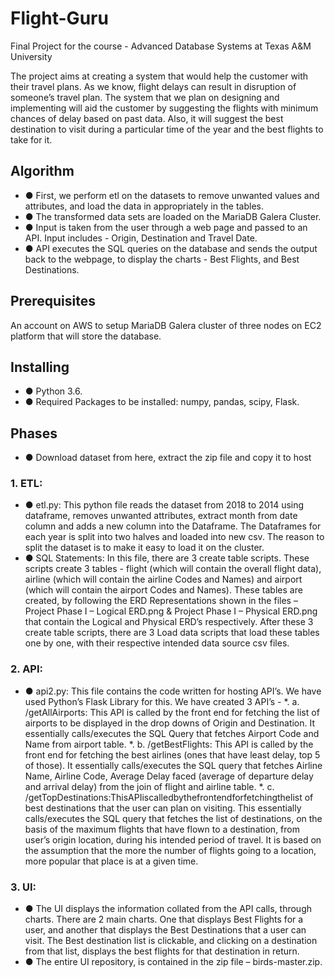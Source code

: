# Flight-Guru
Final Project for the course - Advanced Database Systems at Texas A&amp;M University

The project aims at creating a system that would help the customer with their travel plans. As we know, flight delays can result in disruption of someone’s travel plan. The system that we plan on designing and implementing will aid the customer by suggesting the flights with minimum chances of delay based on past data. Also, it will suggest the best destination to visit during a particular time of the year and the best flights to take for it.

## Algorithm
* ● First, we perform etl on the datasets to remove unwanted values and attributes, and load the data in appropriately in the tables.
* ● The transformed data sets are loaded on the MariaDB Galera Cluster.
* ● Input is taken from the user through a web page and passed to an API. Input
includes - Origin, Destination and Travel Date.
* ● API executes the SQL queries on the database and sends the output back to the
webpage, to display the charts - Best Flights, and Best Destinations.

## Prerequisites
An account on AWS to setup MariaDB Galera cluster of three nodes on EC2 platform that will store the database.

## Installing
* ● Python 3.6.
* ● Required Packages to be installed: numpy, pandas, scipy, Flask.

## Phases
* ● Download dataset from here, extract the zip file and copy it to host

### 1. ETL:
* ● etl.py: This python file reads the dataset from 2018 to 2014 using dataframe, removes unwanted attributes, extract month from date column and adds a new column into the Dataframe. The Dataframes for each year is split into two halves and loaded into new csv. The reason to split the dataset is to make it easy to load it on the cluster.
* ● SQL Statements: In this file, there are 3 create table scripts. These scripts create 3 tables - flight (which will contain the overall flight data), airline (which will contain the airline Codes and Names) and airport (which will contain the airport Codes and Names). These tables are created, by following the ERD Representations shown in the files – Project Phase I – Logical ERD.png & Project Phase I – Physical ERD.png that contain the Logical and Physical ERD’s respectively. After these 3 create table scripts, there are 3 Load data scripts that load these tables one by one, with their respective intended data source csv files.

### 2. API:
* ● api2.py: This file contains the code written for hosting API’s. We have used Python’s Flask Library for this. We have created 3 API’s -
*. a. /getAllAirports: This API is called by the front end for fetching the list of airports to be displayed in the drop downs of Origin and Destination. It essentially calls/executes the SQL Query that fetches Airport Code and Name from airport table.
*. b. /getBestFlights: This API is called by the front end for fetching the best airlines (ones that have least delay, top 5 of those). It essentially calls/executes the SQL query that fetches Airline Name, Airline Code, Average Delay faced (average of departure delay and arrival delay) from the join of flight and airline table.
*. c. /getTopDestinations:ThisAPIiscalledbythefrontendforfetchingthelist
of best destinations that the user can plan on visiting. This essentially calls/executes the SQL query that fetches the list of destinations, on the basis of the maximum flights that have flown to a destination, from user’s origin location, during his intended period of travel. It is based on the assumption that the more the number of flights going to a location, more popular that place is at a given time.
 
### 3. UI:
* ● The UI displays the information collated from the API calls, through charts. There are 2 main charts. One that displays Best Flights for a user, and another that displays the Best Destinations that a user can visit. The Best destination list is clickable, and clicking on a destination from that list, displays the best flights for that destination in return.
* ● The entire UI repository, is contained in the zip file – birds-master.zip.
  
